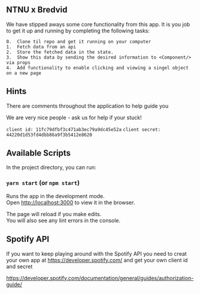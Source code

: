 ## NTNU x Bredvid

We have stipped aways some core functionality from this app.
It is you job to get it up and running by completing the following tasks:

    0.  Clone til repo and get it running on your computer
    1.  Fetch data from an api
    2.  Store the fetched data in the state.
    3.  Show this data by sending the desired information to <Component/> via props
    4.  Add functionality to enable clicking and viewing a singel object on a new page

## Hints

There are comments throughout the application to help guide you

We are very nice people - ask us for help if your stuck!

`client id: 11fc79dfbf3c471ab3ec79a9dc45e52a`
`client secret: 44220d1d53fd4dbb86a9f3b5412e8620`

## Available Scripts

In the project directory, you can run:

### `yarn start` (or `npm start`)

Runs the app in the development mode.<br />
Open [http://localhost:3000](http://localhost:3000) to view it in the browser.

The page will reload if you make edits.<br />
You will also see any lint errors in the console.

## Spotify API

If you want to keep playing around with the Spotify API you need to creat your own app at https://developer.spotify.com/ and get your own client id and secret

https://developer.spotify.com/documentation/general/guides/authorization-guide/
